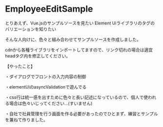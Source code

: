 # EmployeeEditSample

とりあえず、Vue.jsのサンプルソースを見たい
Element Uiライブラリのタグのバリエーションを知りたい

そんな人向けに、色々と組み合わせてサンプルソースを作成しました。

cdnから各種ライブラリをインポートしてますので、リンク切れの場合は適宜headタグ内を修正してください。

【やったこと】

・ダイアログでフロントの入力内容の制御

・elementUiのasyncValidationで遊んでる

・css行は統一感を出すために色々と長い記述になっているので、個人で使われる場合は色々いじってください...(すいません)

・自社で社員管理を行う画面を作る必要があったのでひとまず、練習とサンプルを兼ねて作りました。

